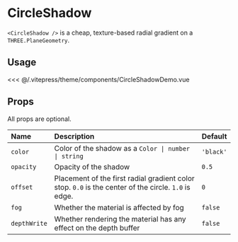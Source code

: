 # CircleShadow

<DocsDemo>
    <CircleShadowDemo />
</DocsDemo>

`<CircleShadow />` is a cheap, texture-based radial gradient on a `THREE.PlaneGeometry`.

## Usage

<<< @/.vitepress/theme/components/CircleShadowDemo.vue

## Props

All props are optional.

| Name | Description | Default |
| :--- | :--- | ------- |
| `color` | Color of the shadow as a `Color \| number \| string` | `'black'` |
| `opacity` | Opacity of the shadow | `0.5` |
| `offset` | Placement of the first radial gradient color stop. `0.0` is the center of the circle. `1.0` is edge. | `0` |
| `fog` | Whether the material is affected by fog | `false` |
| `depthWrite` | Whether rendering the material has any effect on the depth buffer | `false` |
